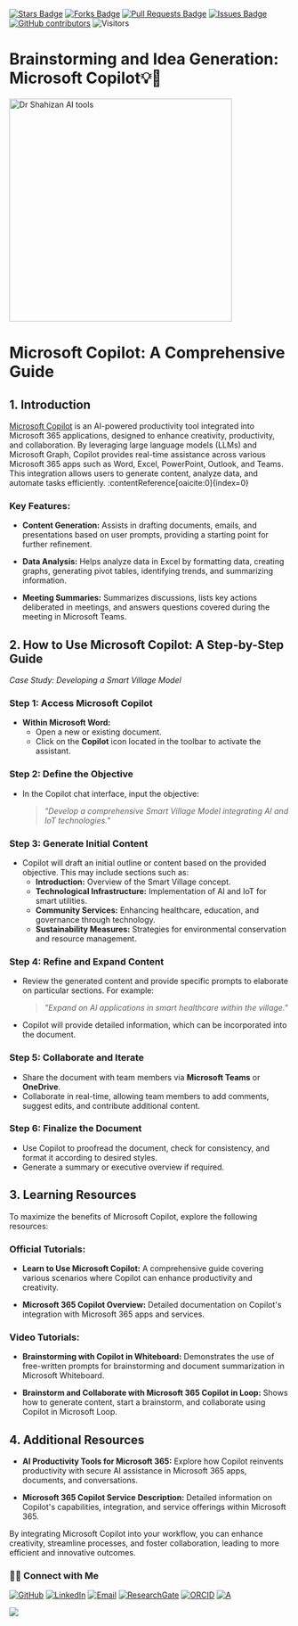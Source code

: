 <a href="https://github.com/drshahizan/short-course/stargazers"><img src="https://img.shields.io/github/stars/drshahizan/short-course" alt="Stars Badge"/></a>
<a href="https://github.com/drshahizan/short-course/network/members"><img src="https://img.shields.io/github/forks/drshahizan/short-course" alt="Forks Badge"/></a>
<a href="https://github.com/drshahizan/short-course/pulls"><img src="https://img.shields.io/github/issues-pr/drshahizan/short-course" alt="Pull Requests Badge"/></a>
<a href="https://github.com/drshahizan/short-course"><img src="https://img.shields.io/github/issues/drshahizan/short-course" alt="Issues Badge"/></a>
<a href="https://github.com/drshahizan/short-course/graphs/contributors"><img alt="GitHub contributors" src="https://img.shields.io/github/contributors/drshahizan/short-course?color=2b9348"></a>
![Visitors](https://api.visitorbadge.io/api/visitors?path=https%3A%2F%2Fgithub.com%2Fdrshahizan%2Fshort-course&labelColor=%23d9e3f0&countColor=%23697689&style=flat)

# Brainstorming and Idea Generation: Microsoft Copilot💡🧠

<a href="https://github.com/drshahizan/short-course/blob/main/workshop/25AIwriting">
 <img src="https://diplo-media.s3.eu-central-1.amazonaws.com/2024/08/gemini-google-youtube-ai-content-creating-headline-brainstorm-with-gemini-1024x585.jpg" alt="Dr Shahizan AI tools"  height="400">
</a>

# Microsoft Copilot: A Comprehensive Guide

## 1. Introduction

[Microsoft Copilot](https://www.microsoft.com/en-us/microsoft-365/copilot) is an AI-powered productivity tool integrated into Microsoft 365 applications, designed to enhance creativity, productivity, and collaboration. By leveraging large language models (LLMs) and Microsoft Graph, Copilot provides real-time assistance across various Microsoft 365 apps such as Word, Excel, PowerPoint, Outlook, and Teams. This integration allows users to generate content, analyze data, and automate tasks efficiently. :contentReference[oaicite:0]{index=0}

### Key Features:

- **Content Generation:** Assists in drafting documents, emails, and presentations based on user prompts, providing a starting point for further refinement. 

- **Data Analysis:** Helps analyze data in Excel by formatting data, creating graphs, generating pivot tables, identifying trends, and summarizing information. 

- **Meeting Summaries:** Summarizes discussions, lists key actions deliberated in meetings, and answers questions covered during the meeting in Microsoft Teams. 


## 2. How to Use Microsoft Copilot: A Step-by-Step Guide

*Case Study: Developing a Smart Village Model*

### **Step 1: Access Microsoft Copilot**

- **Within Microsoft Word:**
  - Open a new or existing document.
  - Click on the **Copilot** icon located in the toolbar to activate the assistant.

### **Step 2: Define the Objective**

- In the Copilot chat interface, input the objective:
  > *"Develop a comprehensive Smart Village Model integrating AI and IoT technologies."*

### **Step 3: Generate Initial Content**

- Copilot will draft an initial outline or content based on the provided objective. This may include sections such as:
  - **Introduction:** Overview of the Smart Village concept.
  - **Technological Infrastructure:** Implementation of AI and IoT for smart utilities.
  - **Community Services:** Enhancing healthcare, education, and governance through technology.
  - **Sustainability Measures:** Strategies for environmental conservation and resource management.

### **Step 4: Refine and Expand Content**

- Review the generated content and provide specific prompts to elaborate on particular sections. For example:
  > *"Expand on AI applications in smart healthcare within the village."*

- Copilot will provide detailed information, which can be incorporated into the document.

### **Step 5: Collaborate and Iterate**

- Share the document with team members via **Microsoft Teams** or **OneDrive**.
- Collaborate in real-time, allowing team members to add comments, suggest edits, and contribute additional content.

### **Step 6: Finalize the Document**

- Use Copilot to proofread the document, check for consistency, and format it according to desired styles.
- Generate a summary or executive overview if required.


## 3. Learning Resources

To maximize the benefits of Microsoft Copilot, explore the following resources:

### **Official Tutorials:**

- **Learn to Use Microsoft Copilot:** A comprehensive guide covering various scenarios where Copilot can enhance productivity and creativity. 

- **Microsoft 365 Copilot Overview:** Detailed documentation on Copilot's integration with Microsoft 365 apps and services. 

### **Video Tutorials:**

- **Brainstorming with Copilot in Whiteboard:** Demonstrates the use of free-written prompts for brainstorming and document summarization in Microsoft Whiteboard.

- **Brainstorm and Collaborate with Microsoft 365 Copilot in Loop:** Shows how to generate content, start a brainstorm, and collaborate using Copilot in Microsoft Loop. 


## 4. Additional Resources

- **AI Productivity Tools for Microsoft 365:** Explore how Copilot reinvents productivity with secure AI assistance in Microsoft 365 apps, documents, and conversations. 

- **Microsoft 365 Copilot Service Description:** Detailed information on Copilot's capabilities, integration, and service offerings within Microsoft 365. 

By integrating Microsoft Copilot into your workflow, you can enhance creativity, streamline processes, and foster collaboration, leading to more efficient and innovative outcomes.


### 🙌🏻 Connect with Me
<p align="left">
    <a href="https://github.com/drshahizan" target="_blank"><img alt="GitHub" src="https://img.shields.io/badge/-@drshahizan-181717?style=flat-square&logo=GitHub&logoColor=white"></a>
    <a href="https://www.linkedin.com/in/drshahizan" target="_blank"><img alt="LinkedIn" src="https://img.shields.io/badge/-drshahizan-blue?style=flat-square&logo=Linkedin&logoColor=white&link=https://www.linkedin.com/in/drshahizan/"></a>
    <a href="mailto:shahizan@utm.my" target="_blank"><img alt="Email" src="https://img.shields.io/badge/-shahizan@utm.my-c14438?style=flat-square&logo=Gmail&logoColor=white&link=mailto:shahizan@utm.my.com"></a>
    <a href="https://www.researchgate.net/profile/Mohd-Othman-28" target="_blank"><img alt="ResearchGate" src="https://img.shields.io/badge/-ResearchGate-00CCBB?style=flat-square&logo=ResearchGate&logoColor=white"></a>
    <a href="https://orcid.org/0000-0003-4261-1873" target="_blank"><img alt="ORCID" src="https://img.shields.io/badge/-ORCID-A6CE39?style=flat-square&logo=ORCID&logoColor=white"></a> 
 <a href="https://visitorbadge.io/status?path=https%3A%2F%2Fgithub.com%2Fdrshahizan" target="_blank"><img alt="A" src="https://api.visitorbadge.io/api/visitors?path=https%3A%2F%2Fgithub.com%2Fdrshahizan&labelColor=%23697689&countColor=%23555555&style=plastic"></a>
 
![](https://hit.yhype.me/github/profile?user_id=81284918)
</p>


